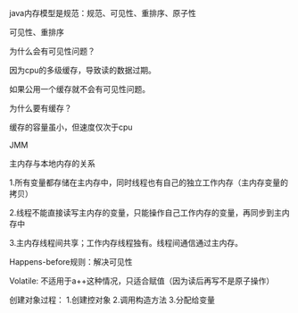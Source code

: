 java内存模型是规范：规范、可见性、重排序、原子性

可见性、重排序



为什么会有可见性问题？

因为cpu的多级缓存，导致读的数据过期。

如果公用一个缓存就不会有可见性问题。

为什么要有缓存？

缓存的容量虽小，但速度仅次于cpu





JMM

主内存与本地内存的关系

1.所有变量都存储在主内存中，同时线程也有自己的独立工作内存（主内存变量的拷贝）

2.线程不能直接读写主内存的变量，只能操作自己工作内存的变量，再同步到主内存中

3.主内存线程间共享；工作内存线程独有。线程间通信通过主内存。





Happens-before规则：解决可见性





Volatile: 不适用于a++这种情况，只适合赋值（因为读后再写不是原子操作）

创建对象过程： 1.创建控对象 2.调用构造方法 3.分配给变量